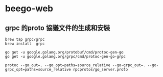 # beego-web

## grpc 的proto 協議文件的生成和安裝

```shell
brew tap grpc/grpc      
brew install  grpc
```

```shell
go get -u google.golang.org/protobuf/cmd/protoc-gen-go
go get -u google.golang.org/grpc/cmd/protoc-gen-go-grpc
```

```shell
protoc --go_out=. --go_opt=paths=source_relative --go-grpc_out=. --go-grpc_opt=paths=source_relative rpcprotos/go_server.proto
```
